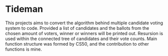 # Tideman
This projects aims to convert the algorithm behind multiple candidate voting system to code. Provided a list of candidates and the ballots from the chosen amount of voters, winner or winners will be printed out. Resursion is used within the connected tree of candidates and their vote counts. Main function structure was formed by CS50, and the contribution to other functions is mine.
